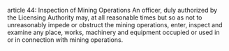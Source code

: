article 44: Inspection of Mining Operations 
An officer, duly authorized by the Licensing Authority may, at all reasonable times but so as not to unreasonably impede or obstruct the mining operations, enter, inspect and examine any place, works, machinery and equipment occupied or used in or in connection with mining operations. 
<ul>
</ul>